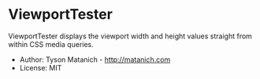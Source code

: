 ﻿# ViewportTester

ViewportTester displays the viewport width and height values straight from within CSS media queries.

* Author: Tyson Matanich - http://matanich.com
* License: MIT